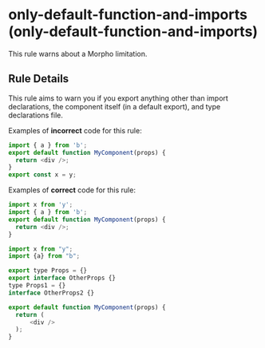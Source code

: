 # only-default-function-and-imports (only-default-function-and-imports)

This rule warns about a Morpho limitation.

## Rule Details

This rule aims to warn you if you export anything other than import declarations, the component itself (in a default export), and type declarations file.

Examples of **incorrect** code for this rule:

```js
import { a } from 'b';
export default function MyComponent(props) {
  return <div />;
}
export const x = y;
```

Examples of **correct** code for this rule:

```js
import x from 'y';
import { a } from 'b';
export default function MyComponent(props) {
  return <div />;
}

import x from "y";
import {a} from "b";

export type Props = {}
export interface OtherProps {}
type Props1 = {}
interface OtherProps2 {}

export default function MyComponent(props) {
  return (
      <div />
  );
}
```
